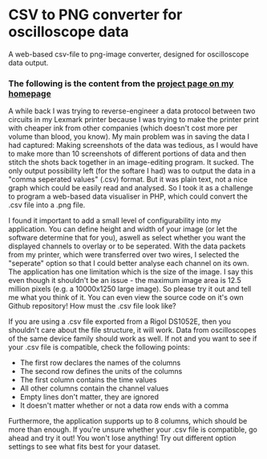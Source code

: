 # CSV to PNG converter for oscilloscope data
A web-based csv-file to png-image converter, designed for oscilloscope data output.

### The following is the content from the [project page on my homepage](http://www.monoclecat.de/projects/tools/csv-to-png-converter.php) ###

A while back I was trying to reverse-engineer a data protocol between two circuits in my Lexmark printer because I was trying to make the printer print with cheaper ink from other companies (which doesn't cost more per volume than blood, you know).
My main problem was in saving the data I had captured: Making screenshots of the data was tedious, as I would have to make more than 10 screenshots of different portions of data and then stitch the shots back together in an image-editing program. It sucked. The only output possibility left (for the softare I had) was to output the data in a "comma seperated values" (.csv) format. But it was plain text, not a nice graph which could be easily read and analysed.
So I took it as a challenge to program a web-based data visualiser in PHP, which could convert the .csv file into a .png file.


I found it important to add a small level of configurability into my application. You can define height and width of your image (or let the software determine that for you), aswell as select whether you want the displayed channels to overlay or to be seperated. With the data packets from my printer, which were transferred over two wires, I selected the "seperate" option so that I could better analyse each channel on its own.
The application has one limitation which is the size of the image. I say this even though it shouldn't be an issue - the maximum image area is 12.5 million pixels (e.g. a 10000x1250 large image).
So please try it out and tell me what you think of it. You can even view the source code on it's own Github repository!
How must the .csv file look like?

If you are using a .csv file exported from a Rigol DS1052E, then you shouldn't care about the file structure, it will work. Data from oscilloscopes of the same device family should work as well. If not and you want to see if your .csv file is compatible, check the following points:

* The first row declares the names of the columns
* The second row defines the units of the columns
* The first column contains the time values
* All other columns contain the channel values
* Empty lines don't matter, they are ignored
* It doesn't matter whether or not a data row ends with a comma

Furthermore, the application supports up to 8 columns, which should be more than enough. If you're unsure whether your .csv file is compatible, go ahead and try it out! You won't lose anything! Try out different option settings to see what fits best for your dataset. 
